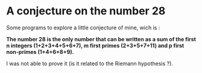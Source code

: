 # A conjecture on the number 28

Some programs to explore a little conjecture of mine, wich is :

**The number 28 is the only number that can be written as a sum of the first n integers (1+2+3+4+5+6+7), m first primes (2+3+5+7+11) and p first non-primes (1+4+6+8+9).** 

I was not able to prove it (is it related to the Riemann hypothesis ?).

